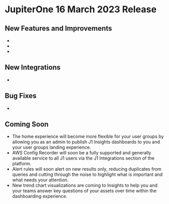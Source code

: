 # JupiterOne 16 March 2023 Release

## New Features and Improvements
- 


  

 

- 

   

- 
  

## New Integrations

- 

## Bug Fixes

-   

## Coming Soon

- The home experience will become more flexible for your user groups by allowing you as an admin to publish J1 Insights dashboards to you and your user groups landing experience.  
- AWS Config Recorder will soon be a fully supported and generally available service to all J1 users via the J1 Integrations section of the platform.
- Alert rules will soon alert on new results only, reducing duplicates from queries and cutting through the noise to highlight what is important and what needs your attention. 
- New trend chart visualizations are coming to Insights to help you and your teams answer key questions of your assets over time within the dashboarding experience. 
